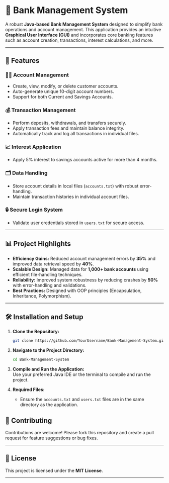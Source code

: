 # 🏦 Bank Management System  


A robust **Java-based Bank Management System** designed to simplify bank operations and account management. This application provides an intuitive **Graphical User Interface (GUI)** and incorporates core banking features such as account creation, transactions, interest calculations, and more.  

---

## 🚀 Features  

### 🧑‍💻 **Account Management**  
- Create, view, modify, or delete customer accounts.  
- Auto-generate unique 10-digit account numbers.  
- Support for both Current and Savings Accounts.  

### 💰 **Transaction Management**  
- Perform deposits, withdrawals, and transfers securely.  
- Apply transaction fees and maintain balance integrity.  
- Automatically track and log all transactions in individual files.  

### 📈 **Interest Application**  
- Apply 5% interest to savings accounts active for more than 4 months.  

### 🗂️ **Data Handling**  
- Store account details in local files (`accounts.txt`) with robust error-handling.  
- Maintain transaction histories in individual account files.  

### 🔒 **Secure Login System**  
- Validate user credentials stored in `users.txt` for secure access.  

---

## 📊 Project Highlights  
- **Efficiency Gains:** Reduced account management errors by **35%** and improved data retrieval speed by **40%**.  
- **Scalable Design:** Managed data for **1,000+ bank accounts** using efficient file-handling techniques.  
- **Reliability:** Improved system robustness by reducing crashes by **50%** with error-handling and validations.  
- **Best Practices:** Designed with OOP principles (Encapsulation, Inheritance, Polymorphism).  

---

## 🛠️ Installation and Setup  

1. **Clone the Repository:**  
   ```bash  
   git clone https://github.com/YourUsername/Bank-Management-System.git  
   ```  

2. **Navigate to the Project Directory:**  
   ```bash  
   cd Bank-Management-System  
   ```  

3. **Compile and Run the Application:**  
   Use your preferred Java IDE or the terminal to compile and run the project.  

4. **Required Files:**  
   - Ensure the `accounts.txt` and `users.txt` files are in the same directory as the application.  


## 🤝 Contributing  

Contributions are welcome! Please fork this repository and create a pull request for feature suggestions or bug fixes.  

---

## 📜 License  

This project is licensed under the **MIT License**.

---
